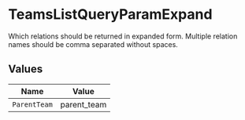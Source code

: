 # TeamsListQueryParamExpand

Which relations should be returned in expanded form. Multiple relation names should be comma separated without spaces.


## Values

| Name         | Value        |
| ------------ | ------------ |
| `ParentTeam` | parent_team  |